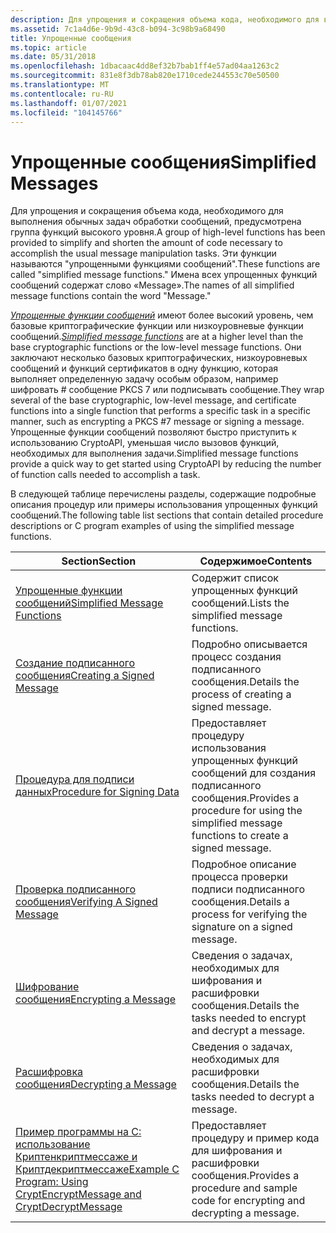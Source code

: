 ```yaml
---
description: Для упрощения и сокращения объема кода, необходимого для выполнения обычных задач обработки сообщений, предусмотрена группа функций высокого уровня.
ms.assetid: 7c1a4d6e-9b9d-43c8-b094-3c98b9a68490
title: Упрощенные сообщения
ms.topic: article
ms.date: 05/31/2018
ms.openlocfilehash: 1dbacaac4dd8ef32b7bab1ff4e57ad04aa1263c2
ms.sourcegitcommit: 831e8f3db78ab820e1710cede244553c70e50500
ms.translationtype: MT
ms.contentlocale: ru-RU
ms.lasthandoff: 01/07/2021
ms.locfileid: "104145766"
---
```

# <a name="simplified-messages"></a><span data-ttu-id="bc71e-103">Упрощенные сообщения</span><span class="sxs-lookup"><span data-stu-id="bc71e-103">Simplified Messages</span></span>

<span data-ttu-id="bc71e-104">Для упрощения и сокращения объема кода, необходимого для выполнения обычных задач обработки сообщений, предусмотрена группа функций высокого уровня.</span><span class="sxs-lookup"><span data-stu-id="bc71e-104">A group of high-level functions has been provided to simplify and shorten the amount of code necessary to accomplish the usual message manipulation tasks.</span></span> <span data-ttu-id="bc71e-105">Эти функции называются "упрощенными функциями сообщений".</span><span class="sxs-lookup"><span data-stu-id="bc71e-105">These functions are called "simplified message functions."</span></span> <span data-ttu-id="bc71e-106">Имена всех упрощенных функций сообщений содержат слово «Message».</span><span class="sxs-lookup"><span data-stu-id="bc71e-106">The names of all simplified message functions contain the word "Message."</span></span>

<span data-ttu-id="bc71e-107">[*Упрощенные функции сообщений*](../secgloss/s-gly.md) имеют более высокий уровень, чем базовые криптографические функции или низкоуровневые функции сообщений.</span><span class="sxs-lookup"><span data-stu-id="bc71e-107">[*Simplified message functions*](../secgloss/s-gly.md) are at a higher level than the base cryptographic functions or the low-level message functions.</span></span> <span data-ttu-id="bc71e-108">Они заключают несколько базовых криптографических, низкоуровневых сообщений и функций сертификатов в одну функцию, которая выполняет определенную задачу особым образом, например шифровать \# сообщение PKCS 7 или подписывать сообщение.</span><span class="sxs-lookup"><span data-stu-id="bc71e-108">They wrap several of the base cryptographic, low-level message, and certificate functions into a single function that performs a specific task in a specific manner, such as encrypting a PKCS \#7 message or signing a message.</span></span> <span data-ttu-id="bc71e-109">Упрощенные функции сообщений позволяют быстро приступить к использованию CryptoAPI, уменьшая число вызовов функций, необходимых для выполнения задачи.</span><span class="sxs-lookup"><span data-stu-id="bc71e-109">Simplified message functions provide a quick way to get started using CryptoAPI by reducing the number of function calls needed to accomplish a task.</span></span>

<span data-ttu-id="bc71e-110">В следующей таблице перечислены разделы, содержащие подробные описания процедур или примеры использования упрощенных функций сообщений.</span><span class="sxs-lookup"><span data-stu-id="bc71e-110">The following table list sections that contain detailed procedure descriptions or C program examples of using the simplified message functions.</span></span>



| <span data-ttu-id="bc71e-111">Section</span><span class="sxs-lookup"><span data-stu-id="bc71e-111">Section</span></span>                                                                                                                                         | <span data-ttu-id="bc71e-112">Содержимое</span><span class="sxs-lookup"><span data-stu-id="bc71e-112">Contents</span></span>                                                                                    |
|-------------------------------------------------------------------------------------------------------------------------------------------------|---------------------------------------------------------------------------------------------|
| [<span data-ttu-id="bc71e-113">Упрощенные функции сообщений</span><span class="sxs-lookup"><span data-stu-id="bc71e-113">Simplified Message Functions</span></span>](cryptography-functions.md)                                                         | <span data-ttu-id="bc71e-114">Содержит список упрощенных функций сообщений.</span><span class="sxs-lookup"><span data-stu-id="bc71e-114">Lists the simplified message functions.</span></span>                                                     |
| [<span data-ttu-id="bc71e-115">Создание подписанного сообщения</span><span class="sxs-lookup"><span data-stu-id="bc71e-115">Creating a Signed Message</span></span>](creating-a-signed-message.md)                                                                                      | <span data-ttu-id="bc71e-116">Подробно описывается процесс создания подписанного сообщения.</span><span class="sxs-lookup"><span data-stu-id="bc71e-116">Details the process of creating a signed message.</span></span>                                           |
| [<span data-ttu-id="bc71e-117">Процедура для подписи данных</span><span class="sxs-lookup"><span data-stu-id="bc71e-117">Procedure for Signing Data</span></span>](procedure-for-signing-data.md)                                                                                    | <span data-ttu-id="bc71e-118">Предоставляет процедуру использования упрощенных функций сообщений для создания подписанного сообщения.</span><span class="sxs-lookup"><span data-stu-id="bc71e-118">Provides a procedure for using the simplified message functions to create a signed message.</span></span> |
| [<span data-ttu-id="bc71e-119">Проверка подписанного сообщения</span><span class="sxs-lookup"><span data-stu-id="bc71e-119">Verifying A Signed Message</span></span>](verifying-a-signed-message.md)                                                                                    | <span data-ttu-id="bc71e-120">Подробное описание процесса проверки подписи подписанного сообщения.</span><span class="sxs-lookup"><span data-stu-id="bc71e-120">Details a process for verifying the signature on a signed message.</span></span>                          |
| [<span data-ttu-id="bc71e-121">Шифрование сообщения</span><span class="sxs-lookup"><span data-stu-id="bc71e-121">Encrypting a Message</span></span>](../secauthn/encrypting-a-message.md)                                                                                           | <span data-ttu-id="bc71e-122">Сведения о задачах, необходимых для шифрования и расшифровки сообщения.</span><span class="sxs-lookup"><span data-stu-id="bc71e-122">Details the tasks needed to encrypt and decrypt a message.</span></span>                                  |
| [<span data-ttu-id="bc71e-123">Расшифровка сообщения</span><span class="sxs-lookup"><span data-stu-id="bc71e-123">Decrypting a Message</span></span>](../secauthn/decrypting-a-message.md)                                                                                           | <span data-ttu-id="bc71e-124">Сведения о задачах, необходимых для расшифровки сообщения.</span><span class="sxs-lookup"><span data-stu-id="bc71e-124">Details the tasks needed to decrypt a message.</span></span>                                              |
| [<span data-ttu-id="bc71e-125">Пример программы на C: использование Криптенкриптмессаже и Криптдекриптмессаже</span><span class="sxs-lookup"><span data-stu-id="bc71e-125">Example C Program: Using CryptEncryptMessage and CryptDecryptMessage</span></span>](example-c-program-using-cryptencryptmessage-and-cryptdecryptmessage.md) | <span data-ttu-id="bc71e-126">Предоставляет процедуру и пример кода для шифрования и расшифровки сообщения.</span><span class="sxs-lookup"><span data-stu-id="bc71e-126">Provides a procedure and sample code for encrypting and decrypting a message.</span></span>               |



 

 

 
